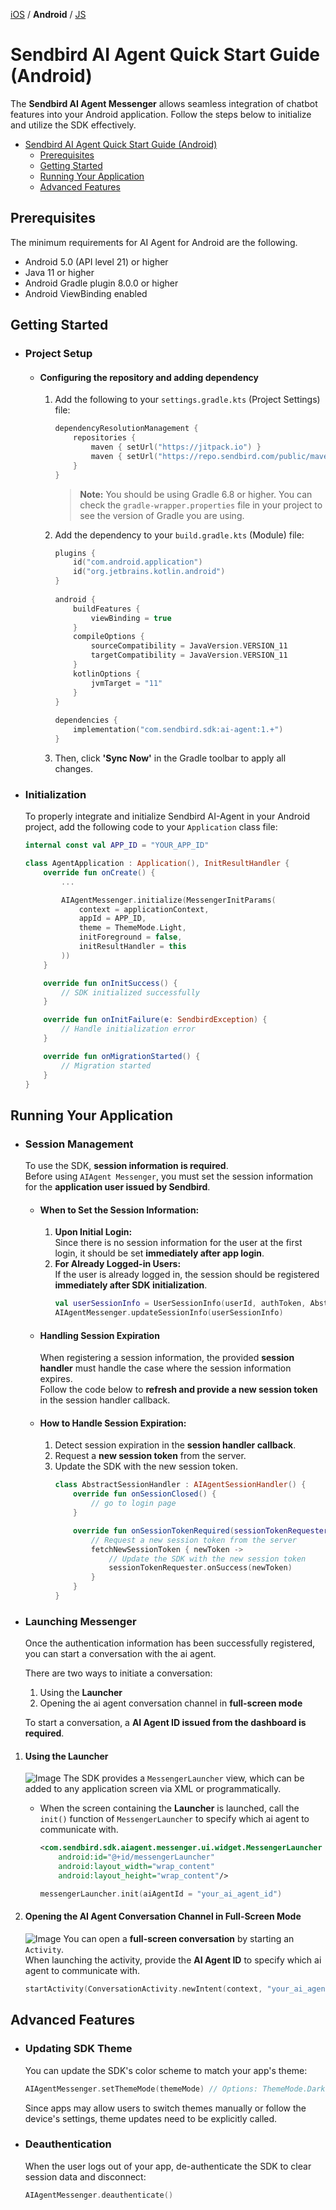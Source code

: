 [iOS](https://github.com/sendbird/sendbird-ai-agent/blob/main/ios/README.md) / **Android** / [JS](https://github.com/sendbird/sendbird-ai-agent/blob/main/js/README.md)

# Sendbird AI Agent Quick Start Guide (Android)

The **Sendbird AI Agent Messenger** allows seamless integration of chatbot features into your Android application. Follow the steps below to initialize and utilize the SDK effectively.

- [Sendbird AI Agent Quick Start Guide (Android)](#sendbird-ai-agent-quick-start-guide-android)
  - [Prerequisites](#prerequisites)
  - [Getting Started](#getting-started)
  - [Running Your Application](#running-your-application)
  - [Advanced Features](#advanced-features)

## Prerequisites

The minimum requirements for AI Agent for Android are the following.

- Android 5.0 (API level 21) or higher
- Java 11 or higher
- Android Gradle plugin 8.0.0 or higher
- Android ViewBinding enabled

## Getting Started

- ### Project Setup

  - #### Configuring the repository and adding dependency
    1. Add the following to your `settings.gradle.kts` (Project Settings) file:

       ```kotlin
       dependencyResolutionManagement {
           repositories {
               maven { setUrl("https://jitpack.io") }
               maven { setUrl("https://repo.sendbird.com/public/maven") }
           }
       }
       ```
       > **Note:** You should be using Gradle 6.8 or higher. You can check the `gradle-wrapper.properties` file in your project to see the version of Gradle you are using.

    2. Add the dependency to your `build.gradle.kts` (Module) file:

       ```kotlin
       plugins {
           id("com.android.application")
           id("org.jetbrains.kotlin.android")
       }
      
       android {
           buildFeatures {
               viewBinding = true
           }
           compileOptions {
               sourceCompatibility = JavaVersion.VERSION_11
               targetCompatibility = JavaVersion.VERSION_11
           }
           kotlinOptions {
               jvmTarget = "11"
           }
       }
      
       dependencies {
           implementation("com.sendbird.sdk:ai-agent:1.+")
       }
       ```

    3. Then, click **'Sync Now'** in the Gradle toolbar to apply all changes.

- ### Initialization
    To properly integrate and initialize Sendbird AI-Agent in your Android project, add the following code to your `Application` class file:
    ```kotlin
    internal const val APP_ID = "YOUR_APP_ID"

    class AgentApplication : Application(), InitResultHandler {
        override fun onCreate() {
            ...

            AIAgentMessenger.initialize(MessengerInitParams(
                context = applicationContext,
                appId = APP_ID,
                theme = ThemeMode.Light,
                initForeground = false,
                initResultHandler = this
            ))
        }

        override fun onInitSuccess() {
            // SDK initialized successfully
        }

        override fun onInitFailure(e: SendbirdException) {
            // Handle initialization error
        }

        override fun onMigrationStarted() {
            // Migration started
        }
    }
    ```

## Running Your Application

- ### Session Management
    To use the SDK, **session information is required**.  
    Before using `AIAgent Messenger`, you must set the session information for the **application user issued by Sendbird**.

  - #### When to Set the Session Information:
    1. **Upon Initial Login:**  
    Since there is no session information for the user at the first login, it should be set **immediately after app login**.
    2. **For Already Logged-in Users:**  
    If the user is already logged in, the session should be registered **immediately after SDK initialization**.
        ```kotlin
        val userSessionInfo = UserSessionInfo(userId, authToken, AbstractSessionHandler())
        AIAgentMessenger.updateSessionInfo(userSessionInfo)
        ```
   - #### Handling Session Expiration
        When registering a session information, the provided **session handler** must handle the case where the session information expires.  
        Follow the code below to **refresh and provide a new session token** in the session handler callback.

   - #### How to Handle Session Expiration:
     1. Detect session expiration in the **session handler callback**.
     2. Request a **new session token** from the server.
     3. Update the SDK with the new session token.
        ```kotlin
        class AbstractSessionHandler : AIAgentSessionHandler() {
            override fun onSessionClosed() {
                // go to login page
            }

            override fun onSessionTokenRequired(sessionTokenRequester: SessionTokenRequester) {
                // Request a new session token from the server
                fetchNewSessionToken { newToken ->
                    // Update the SDK with the new session token
                    sessionTokenRequester.onSuccess(newToken)
                }
            }
        }
        ```

- ### Launching Messenger
    Once the authentication information has been successfully registered, you can start a conversation with the ai agent.  

    There are two ways to initiate a conversation:
    1. Using the **Launcher**
    2. Opening the ai agent conversation channel in **full-screen mode**

    To start a conversation, a **AI Agent ID issued from the dashboard is required**.

1. #### Using the Launcher
    ![Image](https://github.com/user-attachments/assets/74eea8d0-a984-4fb9-9c35-299b6b35b283)
    The SDK provides a `MessengerLauncher` view, which can be added to any application screen via XML or programmatically.
    - When the screen containing the **Launcher** is launched, call the `init()` function of `MessengerLauncher` to specify which ai agent to communicate with.
        ```xml
        <com.sendbird.sdk.aiagent.messenger.ui.widget.MessengerLauncher
            android:id="@+id/messengerLauncher"
            android:layout_width="wrap_content"
            android:layout_height="wrap_content"/>
        ```
        ```kotlin
        messengerLauncher.init(aiAgentId = "your_ai_agent_id")
        ```

2. #### Opening the AI Agent Conversation Channel in Full-Screen Mode
    ![Image](https://github.com/user-attachments/assets/348ccad1-ec9a-4851-9324-084eaf569e34)
    You can open a **full-screen conversation** by starting an `Activity`.  
    When launching the activity, provide the **AI Agent ID** to specify which ai agent to communicate with.
    ```kotlin
    startActivity(ConversationActivity.newIntent(context, "your_ai_agent_id"))
    ```

## Advanced Features

- ### Updating SDK Theme

    You can update the SDK's color scheme to match your app's theme:
    ```kotlin
    AIAgentMessenger.setThemeMode(themeMode) // Options: ThemeMode.Dark, ThemeMode.Light
    ```

    Since apps may allow users to switch themes manually or follow the device's settings, theme updates need to be explicitly called.

- ### Deauthentication

    When the user logs out of your app, de-authenticate the SDK to clear session data and disconnect:

    ```kotlin
    AIAgentMessenger.deauthenticate()
    ```
    
